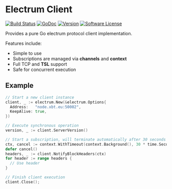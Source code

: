 # Electrum Client

[![Build Status](https://travis-ci.org/fairbank-io/electrum.svg?branch=master)](https://travis-ci.org/fairbank-io/electrum)
[![GoDoc](https://godoc.org/github.com/fairbank-io/electrum?status.svg)](https://godoc.org/github.com/fairbank-io/electrum)
[![Version](https://img.shields.io/github/tag/fairbank-io/electrum.svg)](https://github.com/fairbank-io/electrum/releases)
[![Software License](https://img.shields.io/badge/license-MIT-brightgreen.svg)](LICENSE)

Provides a pure Go electrum protocol client implementation.

Features include:

 * Simple to use
 * Subscriptions are managed via __channels__ and __context__
 * Full TCP and __TSL__ support
 * Safe for concurrent execution

## Example

```go
// Start a new client instance
client, _ := electrum.New(&electrum.Options{
  Address:   "node.xbt.eu:50002",
  KeepAlive: true,
})

// Execute synchronous operation
version, _ := client.ServerVersion()

// Start a subscription, will terminate automatically after 30 seconds
ctx, cancel := context.WithTimeout(context.Background(), 30 * time.Second)
defer cancel()
headers, _ := client.NotifyBlockHeaders(ctx)
for header := range headers {
  // Use header
}

// Finish client execution
client.Close();
```
